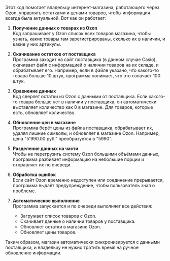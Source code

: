 Этот код помогает владельцу интернет-магазина, работающего через Ozon, управлять остатками и ценами товаров, чтобы информация всегда была актуальной. Вот как он работает:

1. **Получение данных о товарах из Ozon**  
   Код запрашивает у Ozon список всех товаров магазина, чтобы узнать, какие товары там зарегистрированы, сколько их в наличии, и какие у них артикулы.

2. **Скачивание остатков от поставщика**  
   Программа заходит на сайт поставщика (в данном случае Casio), скачивает файл с информацией о наличии товаров на их складе, и обрабатывает его. Например, если в файле указано, что какого-то товара больше 10 штук, программа понимает, что это означает 100 штук.

3. **Сравнение данных**  
   Код сверяет остатки из Ozon с данными от поставщика. Если какого-то товара больше нет в наличии у поставщика, он автоматически выставляет количество как 0 в магазине. Для товаров, которые есть, обновляет количество.

4. **Обновление цен в магазине**  
   Программа берёт цены из файла поставщика, обрабатывает их, удаляя лишние символы, и обновляет в магазине Ozon. Например, цена "5'990.00 руб." преобразуется в "5990".

5. **Разделение данных на части**  
   Чтобы не перегрузить систему Ozon большими объёмами данных, программа разбивает информацию на небольшие порции и отправляет их по очереди.

6. **Обработка ошибок**  
   Если сайт Ozon временно недоступен или соединение прерывается, программа выдаёт предупреждение, чтобы пользователь знал о проблеме.

7. **Автоматическое выполнение**  
   Программа запускается и по очереди выполняет все действия:  
   - Загружает список товаров с Ozon.  
   - Скачивает данные о наличии товаров у поставщика.  
   - Обновляет остатки в магазине Ozon.  
   - Обновляет цены товаров.

Таким образом, магазин автоматически синхронизируется с данными поставщика, и владельцу не нужно тратить время на ручное обновление информации.
